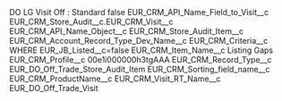 <?xml version="1.0" encoding="UTF-8"?>
<CustomMetadata xmlns="http://soap.sforce.com/2006/04/metadata" xmlns:xsi="http://www.w3.org/2001/XMLSchema-instance" xmlns:xsd="http://www.w3.org/2001/XMLSchema">
    <label>DO LG Visit Off : Standard</label>
    <protected>false</protected>
    <values>
        <field>EUR_CRM_API_Name_Field_to_Visit__c</field>
        <value xsi:type="xsd:string">EUR_CRM_Store_Audit__c.EUR_CRM_Visit__c</value>
    </values>
    <values>
        <field>EUR_CRM_API_Name_Object__c</field>
        <value xsi:type="xsd:string">EUR_CRM_Store_Audit_Item__c</value>
    </values>
    <values>
        <field>EUR_CRM_Account_Record_Type_Dev_Name__c</field>
        <value xsi:nil="true"/>
    </values>
    <values>
        <field>EUR_CRM_Criteria__c</field>
        <value xsi:type="xsd:string">WHERE EUR_JB_Listed__c=false</value>
    </values>
    <values>
        <field>EUR_CRM_Item_Name__c</field>
        <value xsi:type="xsd:string">Listing Gaps</value>
    </values>
    <values>
        <field>EUR_CRM_Profile__c</field>
        <value xsi:type="xsd:string">00e1i000000h3tgAAA</value>
    </values>
    <values>
        <field>EUR_CRM_Record_Type__c</field>
        <value xsi:type="xsd:string">EUR_DO_Off_Trade_Store_Audit_Item</value>
    </values>
    <values>
        <field>EUR_CRM_Sorting_field_name__c</field>
        <value xsi:type="xsd:string">EUR_CRM_ProductName__c</value>
    </values>
    <values>
        <field>EUR_CRM_Visit_RT_Name__c</field>
        <value xsi:type="xsd:string">EUR_DO_Off_Trade_Visit</value>
    </values>
</CustomMetadata>
